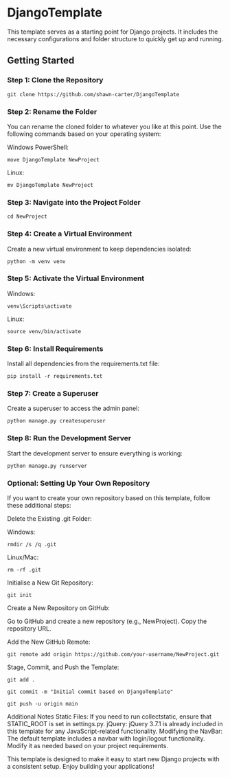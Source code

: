# DjangoTemplate

This template serves as a starting point for Django projects. It includes the necessary configurations and folder structure to quickly get up and running.

## Getting Started

### Step 1: Clone the Repository

`git clone https://github.com/shawn-carter/DjangoTemplate`

### Step 2: Rename the Folder
You can rename the cloned folder to whatever you like at this point. Use the following commands based on your operating system:

Windows PowerShell:

`move DjangoTemplate NewProject`

Linux:

`mv DjangoTemplate NewProject`

### Step 3: Navigate into the Project Folder

`cd NewProject`

### Step 4: Create a Virtual Environment
Create a new virtual environment to keep dependencies isolated:

`python -m venv venv`

### Step 5: Activate the Virtual Environment

Windows:

`venv\Scripts\activate`

Linux:

`source venv/bin/activate`

### Step 6: Install Requirements
Install all dependencies from the requirements.txt file:

`pip install -r requirements.txt`

### Step 7: Create a Superuser
Create a superuser to access the admin panel:

`python manage.py createsuperuser`

### Step 8: Run the Development Server
Start the development server to ensure everything is working:

`python manage.py runserver`

### Optional: Setting Up Your Own Repository
If you want to create your own repository based on this template, follow these additional steps:

Delete the Existing .git Folder:

Windows:

`rmdir /s /q .git`

Linux/Mac:

`rm -rf .git`

Initialise a New Git Repository:

`git init`

Create a New Repository on GitHub:

Go to GitHub and create a new repository (e.g., NewProject). Copy the repository URL.

Add the New GitHub Remote:

`git remote add origin https://github.com/your-username/NewProject.git`

Stage, Commit, and Push the Template:

`git add .`

`git commit -m "Initial commit based on DjangoTemplate"`

`git push -u origin main`

Additional Notes
Static Files: If you need to run collectstatic, ensure that STATIC_ROOT is set in settings.py.
jQuery: jQuery 3.7.1 is already included in this template for any JavaScript-related functionality.
Modifying the NavBar: The default template includes a navbar with login/logout functionality. Modify it as needed based on your project requirements.

This template is designed to make it easy to start new Django projects with a consistent setup. Enjoy building your applications!
